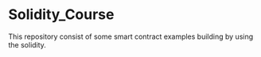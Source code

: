 # Solidity_Course
This repository consist of some smart contract examples building by using the solidity.
